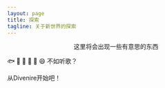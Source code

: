 ```yaml
---
layout: page
title: 探索
tagline: 关于新世界的探索
---
```


<div style="text-align:center">这里将会出现一些有意思的东西</div>

🐟 🦜 🦮 🐑 🐀 😄 不如听歌？

从Divenire开始吧！
